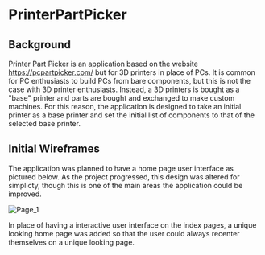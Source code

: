 # PrinterPartPicker
## Background
Printer Part Picker is an application based on the website https://pcpartpicker.com/ but for 3D printers in place of PCs. It is common for PC enthusiasts to build PCs from bare components, but this is not the case with 3D printer enthusiasts. Instead, a 3D printers is bought as a "base" printer and parts are bought and exchanged to make custom machines. For this reason, the application is designed to take an initial printer as a base printer and set the initial list of components to that of the selected base printer. 

## Initial Wireframes
The application was planned to have a home page user interface as pictured below. As the project progressed, this design was altered for simplicty, though this is one of the main areas the application could be improved. 

![Page_1](https://user-images.githubusercontent.com/92054622/187588879-a56970f6-9c4e-41de-b602-eea1fd644860.jpg)

In place of having a interactive user interface on the index pages, a unique looking home page was added so that the user could always recenter themselves on a unique looking page. 
